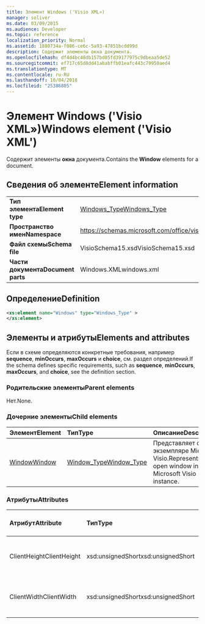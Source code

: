 ```yaml
---
title: Элемент Windows ('Visio XML»)
manager: soliver
ms.date: 03/09/2015
ms.audience: Developer
ms.topic: reference
localization_priority: Normal
ms.assetid: 1880734a-f086-ce6c-5a93-47851bcdd99d
description: Содержит элементы окна документа.
ms.openlocfilehash: df4d4bc48db157bd05fd39177975c9dbeaa5de52
ms.sourcegitcommit: ef717c65d8dd41ababffb01eafc443c79950aed4
ms.translationtype: MT
ms.contentlocale: ru-RU
ms.lasthandoff: 10/04/2018
ms.locfileid: "25386805"
---
```

# <a name="windows-element-visio-xml"></a><span data-ttu-id="83b11-103">Элемент Windows ('Visio XML»)</span><span class="sxs-lookup"><span data-stu-id="83b11-103">Windows element ('Visio XML')</span></span>

<span data-ttu-id="83b11-104">Содержит элементы **окна** документа.</span><span class="sxs-lookup"><span data-stu-id="83b11-104">Contains the **Window** elements for a document.</span></span> 
  
## <a name="element-information"></a><span data-ttu-id="83b11-105">Сведения об элементе</span><span class="sxs-lookup"><span data-stu-id="83b11-105">Element information</span></span>

|||
|:-----|:-----|
|<span data-ttu-id="83b11-106">**Тип элемента**</span><span class="sxs-lookup"><span data-stu-id="83b11-106">**Element type**</span></span> <br/> |[<span data-ttu-id="83b11-107">Windows_Type</span><span class="sxs-lookup"><span data-stu-id="83b11-107">Windows_Type</span></span>](windows_type-complextypevisio-xml.md) <br/> |
|<span data-ttu-id="83b11-108">**Пространство имен**</span><span class="sxs-lookup"><span data-stu-id="83b11-108">**Namespace**</span></span> <br/> |https://schemas.microsoft.com/office/visio/2012/main  <br/> |
|<span data-ttu-id="83b11-109">**Файл схемы**</span><span class="sxs-lookup"><span data-stu-id="83b11-109">**Schema file**</span></span> <br/> |<span data-ttu-id="83b11-110">VisioSchema15.xsd</span><span class="sxs-lookup"><span data-stu-id="83b11-110">VisioSchema15.xsd</span></span>  <br/> |
|<span data-ttu-id="83b11-111">**Части документа**</span><span class="sxs-lookup"><span data-stu-id="83b11-111">**Document parts**</span></span> <br/> |<span data-ttu-id="83b11-112">Windows.XML</span><span class="sxs-lookup"><span data-stu-id="83b11-112">windows.xml</span></span>  <br/> |
   
## <a name="definition"></a><span data-ttu-id="83b11-113">Определение</span><span class="sxs-lookup"><span data-stu-id="83b11-113">Definition</span></span>

```XML
<xs:element name="Windows" type="Windows_Type" >
</xs:element>
```

## <a name="elements-and-attributes"></a><span data-ttu-id="83b11-114">Элементы и атрибуты</span><span class="sxs-lookup"><span data-stu-id="83b11-114">Elements and attributes</span></span>

<span data-ttu-id="83b11-115">Если в схеме определяются конкретные требования, например **sequence**, **minOccurs**, **maxOccurs** и **choice**, см. раздел определений.</span><span class="sxs-lookup"><span data-stu-id="83b11-115">If the schema defines specific requirements, such as **sequence**, **minOccurs**, **maxOccurs**, and **choice**, see the definition section.</span></span> 
  
### <a name="parent-elements"></a><span data-ttu-id="83b11-116">Родительские элементы</span><span class="sxs-lookup"><span data-stu-id="83b11-116">Parent elements</span></span>

<span data-ttu-id="83b11-117">Нет.</span><span class="sxs-lookup"><span data-stu-id="83b11-117">None.</span></span>
  
### <a name="child-elements"></a><span data-ttu-id="83b11-118">Дочерние элементы</span><span class="sxs-lookup"><span data-stu-id="83b11-118">Child elements</span></span>

|<span data-ttu-id="83b11-119">**Элемент**</span><span class="sxs-lookup"><span data-stu-id="83b11-119">**Element**</span></span>|<span data-ttu-id="83b11-120">**Тип**</span><span class="sxs-lookup"><span data-stu-id="83b11-120">**Type**</span></span>|<span data-ttu-id="83b11-121">**Описание**</span><span class="sxs-lookup"><span data-stu-id="83b11-121">**Description**</span></span>|
|:-----|:-----|:-----|
|[<span data-ttu-id="83b11-122">Window</span><span class="sxs-lookup"><span data-stu-id="83b11-122">Window</span></span>](window-element-windows_type-complextypevisio-xml.md) <br/> |[<span data-ttu-id="83b11-123">Window_Type</span><span class="sxs-lookup"><span data-stu-id="83b11-123">Window_Type</span></span>](window_type-complextypevisio-xml.md) <br/> |<span data-ttu-id="83b11-124">Представляет окно в экземпляре Microsoft Visio.</span><span class="sxs-lookup"><span data-stu-id="83b11-124">Represents an open window in a Microsoft Visio instance.</span></span>  <br/> |
   
### <a name="attributes"></a><span data-ttu-id="83b11-125">Атрибуты</span><span class="sxs-lookup"><span data-stu-id="83b11-125">Attributes</span></span>

|<span data-ttu-id="83b11-126">**Атрибут**</span><span class="sxs-lookup"><span data-stu-id="83b11-126">**Attribute**</span></span>|<span data-ttu-id="83b11-127">**Тип**</span><span class="sxs-lookup"><span data-stu-id="83b11-127">**Type**</span></span>|<span data-ttu-id="83b11-128">**Обязательный**</span><span class="sxs-lookup"><span data-stu-id="83b11-128">**Required**</span></span>|<span data-ttu-id="83b11-129">**Описание**</span><span class="sxs-lookup"><span data-stu-id="83b11-129">**Description**</span></span>|<span data-ttu-id="83b11-130">**Возможные значения**</span><span class="sxs-lookup"><span data-stu-id="83b11-130">**Possible values**</span></span>|
|:-----|:-----|:-----|:-----|:-----|
|<span data-ttu-id="83b11-131">ClientHeight</span><span class="sxs-lookup"><span data-stu-id="83b11-131">ClientHeight</span></span>  <br/> |<span data-ttu-id="83b11-132">xsd:unsignedShort</span><span class="sxs-lookup"><span data-stu-id="83b11-132">xsd:unsignedShort</span></span>  <br/> |<span data-ttu-id="83b11-133">необязательный</span><span class="sxs-lookup"><span data-stu-id="83b11-133">optional</span></span>  <br/> |<span data-ttu-id="83b11-134">Представляет значение высоты области отображения</span><span class="sxs-lookup"><span data-stu-id="83b11-134">Represents the height dimension of a display area</span></span>  <br/> |<span data-ttu-id="83b11-135">Значения для типа xsd:unsignedShort.</span><span class="sxs-lookup"><span data-stu-id="83b11-135">Values of the xsd:unsignedShort type.</span></span>  <br/> |
|<span data-ttu-id="83b11-136">ClientWidth</span><span class="sxs-lookup"><span data-stu-id="83b11-136">ClientWidth</span></span>  <br/> |<span data-ttu-id="83b11-137">xsd:unsignedShort</span><span class="sxs-lookup"><span data-stu-id="83b11-137">xsd:unsignedShort</span></span>  <br/> |<span data-ttu-id="83b11-138">необязательный</span><span class="sxs-lookup"><span data-stu-id="83b11-138">optional</span></span>  <br/> |<span data-ttu-id="83b11-139">Представляет ширины области отображения</span><span class="sxs-lookup"><span data-stu-id="83b11-139">Represents the width dimension of a display area</span></span>  <br/> |<span data-ttu-id="83b11-140">Значения для типа xsd:unsignedShort.</span><span class="sxs-lookup"><span data-stu-id="83b11-140">Values of the xsd:unsignedShort type.</span></span>  <br/> |
   

